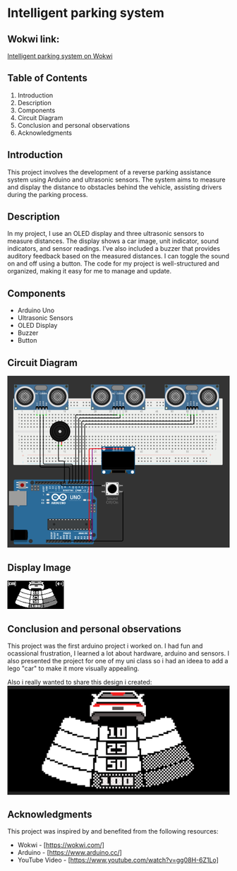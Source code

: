 # Intelligent parking system

## Wokwi link:
[Intelligent parking system on Wokwi](https://wokwi.com/projects/384735044985188353)

## Table of Contents
1. Introduction
2. Description
3. Components
4. Circuit Diagram
5. Conclusion and personal observations
6. Acknowledgments

## Introduction
This project involves the development of a reverse parking assistance system using Arduino and ultrasonic sensors. 
The system aims to measure and display the distance to obstacles behind the vehicle, assisting drivers during the parking process.

## Description
In my project, I use an OLED display and three ultrasonic sensors to measure distances. 
The display shows a car image, unit indicator, sound indicators, and sensor readings. 
I’ve also included a buzzer that provides auditory feedback based on the measured distances. 
I can toggle the sound on and off using a button. The code for my project is well-structured and organized, making it easy for me to manage and update.

## Components
- Arduino Uno
- Ultrasonic Sensors
- OLED Display
- Buzzer
- Button

## Circuit Diagram
![Circuit Diagram](images/CircuitDiagram.png)

## Display Image

![Display Image](images/img02.png)

## Conclusion and personal observations

This project was the first arduino project i worked on. 
I had fun and ocassional frustration, I learned a lot about hardware, arduino and sensors. 
I also presented the project for one of my uni class so i had an ideea to add a lego "car" to make it more visually appealing.

Also i really wanted to share this design i created: 
![Project initial design](images/img01.png)


## Acknowledgments

This project was inspired by and benefited from the following resources:

- Wokwi - [https://wokwi.com/]
- Arduino - [https://www.arduino.cc/]
- YouTube Video - [https://www.youtube.com/watch?v=gg08H-6Z1Lo]

